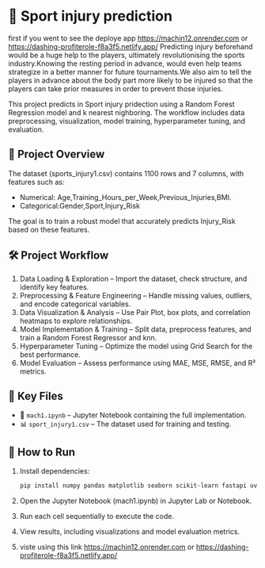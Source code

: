# 🏡 Sport injury prediction
first if you went to see the deploye app https://machin12.onrender.com or https://dashing-profiterole-f8a3f5.netlify.app/
Predicting injury beforehand would be a huge help to the players, ultimately revolutionising the sports industry.Knowing the resting period in advance, would even help teams strategize in a better manner for future tournaments.We also aim to tell the players in advance about the body part more likely to be injured so that the players can take prior measures in order to prevent those injuries.

This project predicts in Sport injury pridection using a Random Forest Regression model and k nearest nighboring. The workflow includes data preprocessing, visualization, model training, hyperparameter tuning, and evaluation.

## 📌 Project Overview

The dataset (sports_injury1.csv) contains 1100 rows and 7 columns, with features such as:

- Numerical: Age,Training_Hours_per_Week,Previous_Injuries,BMI.
- Categorical:Gender,Sport,Injury_Risk

The goal is to train a robust model that accurately predicts Injury_Risk based on these features.

## 🛠 Project Workflow

1. Data Loading & Exploration – Import the dataset, check structure, and identify key features.
2. Preprocessing & Feature Engineering – Handle missing values, outliers, and encode categorical variables.
3. Data Visualization & Analysis – Use Pair Plot, box plots, and correlation heatmaps to explore relationships.
4. Model Implementation & Training – Split data, preprocess features, and train a Random Forest Regressor and knn.
5. Hyperparameter Tuning – Optimize the model using Grid Search for the best performance.
6. Model Evaluation – Assess performance using MAE, MSE, RMSE, and R² metrics.

## 📂 Key Files

- 📜 `mach1.ipynb` – Jupyter Notebook containing the full implementation.
- 📊 `sport_injury1.csv` – The dataset used for training and testing.
## 🚀 How to Run

1. Install dependencies:

   ```bash
   pip install numpy pandas matplotlib seaborn scikit-learn fastapi uvicorn joblib pydantic python-multipart

   ```

2. Open the Jupyter Notebook (mach1.ipynb) in Jupyter Lab or Notebook.

3. Run each cell sequentially to execute the code.

4. View results, including visualizations and model evaluation metrics.
5. viste using this link https://machin12.onrender.com or https://dashing-profiterole-f8a3f5.netlify.app/
